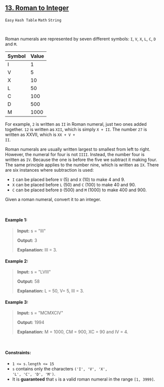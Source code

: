 ## [13. Roman to Integer](https://leetcode.com/problems/roman-to-integer/)

<code>Easy</code> <code>Hash Table</code> <code>Math</code> <code>String</code>

<br>

Roman numerals are represented by seven different symbols: <code>I</code>, <code>V</code>, <code>X</code>,
<code>L</code>, <code>C</code>, <code>D</code> and <code>M</code>.

| Symbol       | Value        |
| :----------- | :----------- |
| I            | 1            |
| V            | 5            |
| X            | 10           |
| L            | 50           |
| C            | 100          |
| D            | 500          |
| M            | 1000         |

For example, <code>2</code> is written as <code>II</code> in Roman numeral, just two ones added together.
<code>12</code> is written as <code>XII</code>, which is simply <code>X + II</code>.
The number <code>27</code> is written as XXVII, which is <code>XX + V + II</code>.

Roman numerals are usually written largest to smallest from left to right. However, the numeral for four is not <code>IIII</code>.
Instead, the number four is written as <code>IV</code>. Because the one is before the five we subtract it making four.
The same principle applies to the number nine, which is written as <code>IX</code>. There are six instances where subtraction is used:

- <code>I</code> can be placed before <code>V</code> (5) and <code>X</code> (10) to make 4 and 9.
- <code>X</code> can be placed before <code>L</code> (50) and <code>C</code> (100) to make 40 and 90.
- <code>C</code> can be placed before <code>D</code> (500) and <code>M</code> (1000) to make 400 and 900.

Given a roman numeral, convert it to an integer.

<br>

#### Example 1:

> __Input:__ s = "III"
>
> __Output:__ 3
>
> __Explanation:__ III = 3.

#### Example 2:

> __Input:__ s = "LVIII"
>
> __Output:__ 58
>
> __Explanation:__ L = 50, V= 5, III = 3.

#### Example 3:

> __Input:__ s = "MCMXCIV"
>
> __Output:__ 1994
>
> __Explanation:__ M = 1000, CM = 900, XC = 90 and IV = 4.

<br>

#### Constraints:

- <code>1 <= s.length <= 15</code>
- <code>s</code> contains only the characters <code>('I', 'V', 'X', 'L', 'C', 'D', 'M')</code>.
- It is __guaranteed__ that <code>s</code> is a valid roman numeral in the range <code>[1, 3999]</code>.